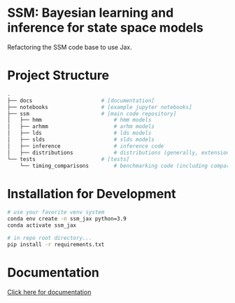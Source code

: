# SSM: Bayesian learning and inference for state space models

Refactoring the SSM code base to use Jax.

# Project Structure
```bash
.
├── docs                      # [documentation]
├── notebooks                 # [example jupyter notebooks]
├── ssm                       # [main code repository]
│   ├── hmm                       # hmm models
│   ├── arhmm                     # arhm models
│   ├── lds                       # lds models
│   ├── slds                      # slds models
│   ├── inference                 # inference code
│   ├── distributions             # distributions (generally, extensions of tfp distributions)
└── tests                     # [tests]
    └── timing_comparisons        # benchmarking code (including comparisons to SSM_v0)
 ```

# Installation for Development

```bash
# use your favorite venv system
conda env create -n ssm_jax python=3.9
conda activate ssm_jax

# in repo root directory...
pip install -r requirements.txt
```

# Documentation

[Click here for documentation](https://web.stanford.edu/~schlager/ssm_jax/)
